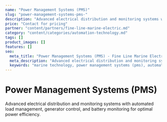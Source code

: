 ```yaml
---
name: "Power Management Systems (PMS)"
slug: "power-management-systems-pms-"
description: "Advanced electrical distribution and monitoring systems with automated load management, generator control, and battery monitoring for optimal power efficiency."
price: "Contact for pricing"
partner: "content/partners/fine-line-marine-electric.md"
category: "content/categories/automation-technology.md"
tags: []
product_images: []
features: []
seo:
  meta_title: "Power Management Systems (PMS) - Fine Line Marine Electric | Paul Thames"
  meta_description: "Advanced electrical distribution and monitoring systems with automated load management, generator control, and battery monitoring for optimal power ef"
  keywords: "marine technology, power management systems (pms), automation technology"
---
```


# Power Management Systems (PMS)

Advanced electrical distribution and monitoring systems with automated load management, generator control, and battery monitoring for optimal power efficiency.




